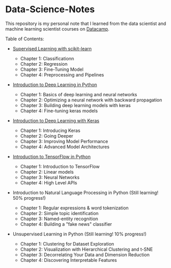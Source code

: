 # Data-Science-Notes
<p>This repository is my personal note that I learned from the data scientist and machine learning scientist courses on <a href="https://www.datacamp.com/" target="_blank">Datacamp</a>.</p>

<p>Table of Contents:</p>

<ul>
  <li>
    <a href="https://github.com/Thanarat-DS/Data-Science-Notes/blob/main/Supervised-Learning-with-scikit-learn/notebook.ipynb" target="_blank">Supervised Learning with scikit-learn</a> <br>
  </li>
  <ul>
    <li>Chapter 1: Classificationn</li>
    <li>Chapter 2: Regression</li>
    <li>Chapter 3: Fine-Tuning Model</li>
    <li>Chapter 4: Preprocessing and Pipelines</li>
  </ul>
</ul>

<ul>
  <li>
    <a href="https://github.com/Thanarat-DS/Data-Science-Notes/blob/main/Introduction-to-Deep-Learning-in-Python/notebook.ipynb" target="_blank">Introduction to Deep Learning in Python</a> <br>
  </li>
  <ul>
    <li>Chapter 1: Basics of deep learning and neural networks</li>
    <li>Chapter 2: Optimizing a neural network with backward propagation</li>
    <li>Chapter 3: Building deep learning models with keras</li>
    <li>Chapter 4: Fine-tuning keras models</li>
  </ul>
</ul>

<ul>
  <li>
    <a href="https://github.com/Thanarat-DS/Data-Science-Notes/blob/main/Introduction-to-Deep-Learning-with-Keras/notebook.ipynb" target="_blank">Introduction to Deep Learning with Keras </a><br>
  </li>
  <ul>
    <li>Chapter 1: Introducing Keras</li>
    <li>Chapter 2: Going Deeper</li>
    <li>Chapter 3: Improving Model Performance</li>
    <li>Chapter 4: Advanced Model Architectures</li>
  </ul>
</ul>

<ul>
  <li>
    <a href="https://github.com/Thanarat-DS/Data-Science-Notes/blob/main/Introduction-to-TensorFlow-in-Python/notebook.ipynb" target="_blank">Introduction to TensorFlow in Python</a><br>
  </li>
  <ul>
    <li>Chapter 1: Introduction to TensorFlow</li>
    <li>Chapter 2: Linear models</li>
    <li>Chapter 3: Neural Networks</li>
    <li>Chapter 4: High Level APIs</li>
  </ul>
</ul>

<ul>
  <li>
  Introduction to Natural Language Processing in Python (Still learning! 50% progress!)
  </li>
  <ul>
    <li>Chapter 1: Regular expressions & word tokenization</li>
    <li>Chapter 2: Simple topic identification</li>
    <li>Chapter 3: Named-entity recognition</li>
    <li>Chapter 4: Building a "fake news" classifier</li>
  </ul>
</ul>

<ul>
  <li>
     Unsupervised Learning in Python (Still learning! 10% progress!)
  </li>
  <ul>
    <li>Chapter 1: Clustering for Dataset Exploration</li>
    <li>Chapter 2: Visualization with Hierarchical Clustering and t-SNE</li>
    <li>Chapter 3: Decorrelating Your Data and Dimension Reduction</li>
    <li>Chapter 4: Discovering Interpretable Features</li>
  </ul>
</ul>

<!-- (Still learning, 70% progress!) -->
